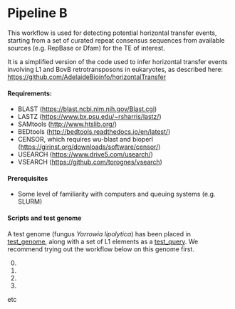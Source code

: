 # Pipeline B

This workflow is used for detecting potential horizontal transfer events, starting from a set of curated repeat consensus sequences from available sources (e.g. RepBase or Dfam) for the TE of interest. 

It is a simplified version of the code used to infer horizontal transfer events involving L1 and BovB retrotransposons in eukaryotes, as described here: https://github.com/AdelaideBioinfo/horizontalTransfer

#### Requirements:
- BLAST (https://blast.ncbi.nlm.nih.gov/Blast.cgi)
- LASTZ (https://www.bx.psu.edu/~rsharris/lastz/)
- SAMtools (http://www.htslib.org/)
- BEDtools (http://bedtools.readthedocs.io/en/latest/)
- CENSOR, which requires wu-blast and bioperl (https://girinst.org/downloads/software/censor/)
- USEARCH (https://www.drive5.com/usearch/)
- VSEARCH (https://github.com/torognes/vsearch)

#### Prerequisites
- Some level of familiarity with computers and queuing systems (e.g. SLURM)

#### Scripts and test genome
A test genome (fungus *Yarrowia lipolytica*) has been placed in [test_genome](test_genome), along with a set of L1 elements as a [test_query](test_query). We recommend trying out the workflow below on this genome first. 

0)

1)

2)

3)

etc



